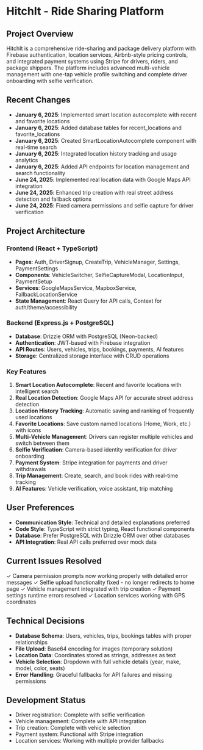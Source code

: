 # HitchIt - Ride Sharing Platform

## Project Overview
HitchIt is a comprehensive ride-sharing and package delivery platform with Firebase authentication, location services, Airbnb-style pricing controls, and integrated payment systems using Stripe for drivers, riders, and package shippers. The platform includes advanced multi-vehicle management with one-tap vehicle profile switching and complete driver onboarding with selfie verification.

## Recent Changes
- **January 6, 2025**: Implemented smart location autocomplete with recent and favorite locations
- **January 6, 2025**: Added database tables for recent_locations and favorite_locations
- **January 6, 2025**: Created SmartLocationAutocomplete component with real-time search
- **January 6, 2025**: Integrated location history tracking and usage analytics
- **January 6, 2025**: Added API endpoints for location management and search functionality
- **June 24, 2025**: Implemented real location data with Google Maps API integration
- **June 24, 2025**: Enhanced trip creation with real street address detection and fallback options
- **June 24, 2025**: Fixed camera permissions and selfie capture for driver verification

## Project Architecture

### Frontend (React + TypeScript)
- **Pages**: Auth, DriverSignup, CreateTrip, VehicleManager, Settings, PaymentSettings
- **Components**: VehicleSwitcher, SelfieCaptureModal, LocationInput, PaymentSetup
- **Services**: GoogleMapsService, MapboxService, FallbackLocationService
- **State Management**: React Query for API calls, Context for auth/theme/accessibility

### Backend (Express.js + PostgreSQL)
- **Database**: Drizzle ORM with PostgreSQL (Neon-backed)
- **Authentication**: JWT-based with Firebase integration
- **API Routes**: Users, vehicles, trips, bookings, payments, AI features
- **Storage**: Centralized storage interface with CRUD operations

### Key Features
1. **Smart Location Autocomplete**: Recent and favorite locations with intelligent search
2. **Real Location Detection**: Google Maps API for accurate street address detection
3. **Location History Tracking**: Automatic saving and ranking of frequently used locations
4. **Favorite Locations**: Save custom named locations (Home, Work, etc.) with icons
5. **Multi-Vehicle Management**: Drivers can register multiple vehicles and switch between them
6. **Selfie Verification**: Camera-based identity verification for driver onboarding
7. **Payment System**: Stripe integration for payments and driver withdrawals
8. **Trip Management**: Create, search, and book rides with real-time tracking
9. **AI Features**: Vehicle verification, voice assistant, trip matching

## User Preferences
- **Communication Style**: Technical and detailed explanations preferred
- **Code Style**: TypeScript with strict typing, React functional components
- **Database**: Prefer PostgreSQL with Drizzle ORM over other databases
- **API Integration**: Real API calls preferred over mock data

## Current Issues Resolved
✓ Camera permission prompts now working properly with detailed error messages
✓ Selfie upload functionality fixed - no longer redirects to home page
✓ Vehicle management integrated with trip creation
✓ Payment settings runtime errors resolved
✓ Location services working with GPS coordinates

## Technical Decisions
- **Database Schema**: Users, vehicles, trips, bookings tables with proper relationships
- **File Upload**: Base64 encoding for images (temporary solution)
- **Location Data**: Coordinates stored as strings, addresses as text
- **Vehicle Selection**: Dropdown with full vehicle details (year, make, model, color, seats)
- **Error Handling**: Graceful fallbacks for API failures and missing permissions

## Development Status
- Driver registration: Complete with selfie verification
- Vehicle management: Complete with API integration  
- Trip creation: Complete with vehicle selection
- Payment system: Functional with Stripe integration
- Location services: Working with multiple provider fallbacks